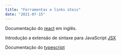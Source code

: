 ```yaml
---
title: "Ferramentas e links úteis"
date: "2021-07-15"
---
```


Documentação do [react](https://reactjs.org) em inglês.

Introdução a extensão de sintaxe para JavaScript [JSX](https://pt-br.reactjs.org/docs/introducing-jsx.html) 

Documentação do [typescript](https://www.typescriptlang.org)